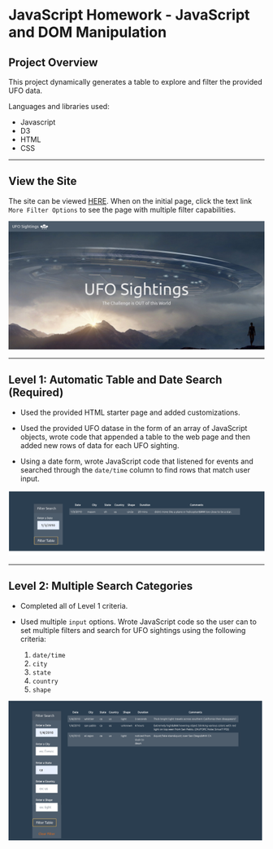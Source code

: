 # JavaScript Homework - JavaScript and DOM Manipulation

## Project Overview
This project dynamically generates a table to explore and filter the provided UFO data.

Languages and libraries used:

* Javascript
* D3
* HTML
* CSS

--- 

## View the Site
The site can be viewed <a href="https://klharp.github.io/javascript-challenge/UFO-level-1/">HERE</a>. When on the initial page, click the text link `More Filter Options` to see the page with multiple filter capabilities.

![prefilter.png](images/prefilter.png)
- - -

## Level 1: Automatic Table and Date Search (Required)

* Used the provided HTML starter page and added customizations.

* Used the provided UFO datase in the form of an array of JavaScript objects, wrote code that appended a table to the web page and then added new rows of data for each UFO sighting.

* Using a date form,  wrote JavaScript code that listened for events and searched through the `date/time` column to find rows that match user input.

![filter1.png](images/filter1.png)

- - -

## Level 2: Multiple Search Categories 

* Completed all of Level 1 criteria.

* Used multiple `input` options. Wrote JavaScript code so the user can to set multiple filters and search for UFO sightings using the following criteria:

  1. `date/time`
  2. `city`
  3. `state`
  4. `country`
  5. `shape`


![filter2.png](images/filter2.png)


